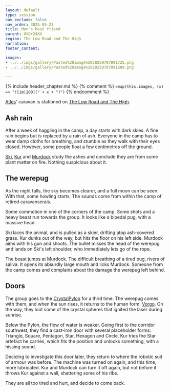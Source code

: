 ```yaml
---
layout: default
type: session
nav_exclude: false
nav_order: 3025-05-23
title: Men's best friend
parent: UVG+24XX
region: The Low Road and The High
narration: 
footer_content: 

images:
- ../../imgs/gallery/Pasted%20image%2020250707091725.png
- ../../imgs/gallery/Pasted%20image%2020250707091609.png

---
```


{% include header_chapter.md %}
{% comment %}
`=map(this.images, (x) => "![im|200](" + x + ")")`
{% endcomment %}

[Atles](../../directory/Atles/index.md)' caravan is stationed on [The Low Road and The High](../../directory/LowRoadHigh/index.md).

## Ash rain

After a week of haggling in the camp, a day starts with dark skies.
A fine rain begins but is replaced by a rain of ash.
Everyone in the camp has to wear damp cloths for breathing, and stumble as they walk with their eyes closed.
However, some people float a few centimetres off the ground.

[Ski](../../directory/Atles/Ski.md), [Kur](../../directory/Atles/Kur.md) and [Murdock](../../directory/Atles/Murdock.md) study the ashes and conclude they are from some plant matter on fire.
Nothing suspicious about it.

## The werepug

As the night falls, the sky becomes clearer, and a full moon can be seen.
With that, some howling starts.
The sounds come from within the camp of retired caravanserais.

Some commotion in one of the corners of the camp.
Some shots and a heavy beast run towards the group.
It looks like a bipedal pug, with a massive head.

Ski laces the animal, and is pulled as a skier, drifting atop ash-covered grass.
Kur dunks out of the way, but hits the floor on his left side.
Murdock aims with his gun and shoots.
The bullet misses the head of the werepug and lands on Ski's left shoulder, who immediately lets go of the rope.

The beast jumps at Murdock.
The difficult breathing of a tired pug, rivers of saliva.
It opens its absurdly large mouth and licks Murdock.
Someone from the camp comes and complains about the damage the werepug left behind.

## Doors

The group goes to the [CrystalPylon](../../directory/LowRoadHigh/CrystalPylon.md) for a third time.
The werepug comes with them, and when the sun rises, it returns to the human form: [Vorgo](../../directory/Atles/Vorgo.md).
On the way, they loot some of the crystal spheres that ignited the laser during sunrise.

Below the Pylon, the flow of water is weaker.
Going first to the corridor southwest, they find a cast-iron door with several placeholder forms:
Triangle, Square, Pentagon, Star, Hexagon and Circle.
Kur tries the Star artefact he carries, which fits the position and unlocks something, with a hissing sound.

Deciding to investigate this door later, they return to where the robotic suit of armour was before.
The machine was turned on again, and this time, more lubricated.
Kur and Murdock can turn it off again, but not before it throws Kur against a wall, shattering some of his ribs.

They are all too tired and hurt, and decide to come back.